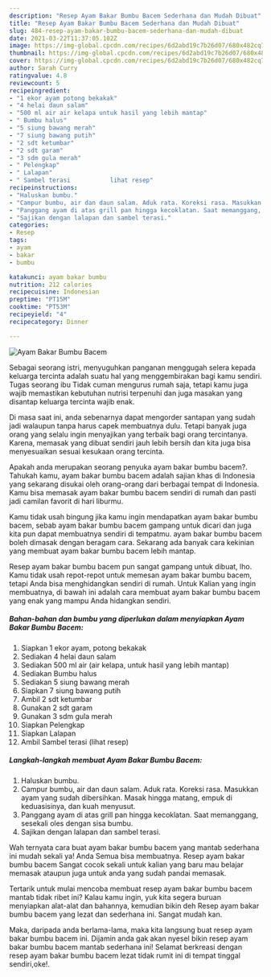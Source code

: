 ```yaml
---
description: "Resep Ayam Bakar Bumbu Bacem Sederhana dan Mudah Dibuat"
title: "Resep Ayam Bakar Bumbu Bacem Sederhana dan Mudah Dibuat"
slug: 484-resep-ayam-bakar-bumbu-bacem-sederhana-dan-mudah-dibuat
date: 2021-03-22T11:37:05.102Z
image: https://img-global.cpcdn.com/recipes/6d2abd19c7b26d07/680x482cq70/ayam-bakar-bumbu-bacem-foto-resep-utama.jpg
thumbnail: https://img-global.cpcdn.com/recipes/6d2abd19c7b26d07/680x482cq70/ayam-bakar-bumbu-bacem-foto-resep-utama.jpg
cover: https://img-global.cpcdn.com/recipes/6d2abd19c7b26d07/680x482cq70/ayam-bakar-bumbu-bacem-foto-resep-utama.jpg
author: Sarah Curry
ratingvalue: 4.8
reviewcount: 5
recipeingredient:
- "1 ekor ayam potong bekakak"
- "4 helai daun salam"
- "500 ml air air kelapa untuk hasil yang lebih mantap"
- " Bumbu halus"
- "5 siung bawang merah"
- "7 siung bawang putih"
- "2 sdt ketumbar"
- "2 sdt garam"
- "3 sdm gula merah"
- " Pelengkap"
- " Lalapan"
- " Sambel terasi           lihat resep"
recipeinstructions:
- "Haluskan bumbu."
- "Campur bumbu, air dan daun salam. Aduk rata. Koreksi rasa. Masukkan ayam yang sudah dibersihkan. Masak hingga matang, empuk di keduasisinya, dan kuah menyusut."
- "Panggang ayam di atas grill pan hingga kecoklatan. Saat memanggang, sesekali oles dengan sisa bumbu."
- "Sajikan dengan lalapan dan sambel terasi."
categories:
- Resep
tags:
- ayam
- bakar
- bumbu

katakunci: ayam bakar bumbu 
nutrition: 212 calories
recipecuisine: Indonesian
preptime: "PT15M"
cooktime: "PT53M"
recipeyield: "4"
recipecategory: Dinner

---
```



![Ayam Bakar Bumbu Bacem](https://img-global.cpcdn.com/recipes/6d2abd19c7b26d07/680x482cq70/ayam-bakar-bumbu-bacem-foto-resep-utama.jpg)

Sebagai seorang istri, menyuguhkan panganan menggugah selera kepada keluarga tercinta adalah suatu hal yang menggembirakan bagi kamu sendiri. Tugas seorang ibu Tidak cuman mengurus rumah saja, tetapi kamu juga wajib memastikan kebutuhan nutrisi terpenuhi dan juga masakan yang disantap keluarga tercinta wajib enak.

Di masa  saat ini, anda sebenarnya dapat mengorder santapan yang sudah jadi walaupun tanpa harus capek membuatnya dulu. Tetapi banyak juga orang yang selalu ingin menyajikan yang terbaik bagi orang tercintanya. Karena, memasak yang dibuat sendiri jauh lebih bersih dan kita juga bisa menyesuaikan sesuai kesukaan orang tercinta. 



Apakah anda merupakan seorang penyuka ayam bakar bumbu bacem?. Tahukah kamu, ayam bakar bumbu bacem adalah sajian khas di Indonesia yang sekarang disukai oleh orang-orang dari berbagai tempat di Indonesia. Kamu bisa memasak ayam bakar bumbu bacem sendiri di rumah dan pasti jadi camilan favorit di hari liburmu.

Kamu tidak usah bingung jika kamu ingin mendapatkan ayam bakar bumbu bacem, sebab ayam bakar bumbu bacem gampang untuk dicari dan juga kita pun dapat membuatnya sendiri di tempatmu. ayam bakar bumbu bacem boleh dimasak dengan beragam cara. Sekarang ada banyak cara kekinian yang membuat ayam bakar bumbu bacem lebih mantap.

Resep ayam bakar bumbu bacem pun sangat gampang untuk dibuat, lho. Kamu tidak usah repot-repot untuk memesan ayam bakar bumbu bacem, tetapi Anda bisa menghidangkan sendiri di rumah. Untuk Kalian yang ingin membuatnya, di bawah ini adalah cara membuat ayam bakar bumbu bacem yang enak yang mampu Anda hidangkan sendiri.

<!--inarticleads1-->

##### Bahan-bahan dan bumbu yang diperlukan dalam menyiapkan Ayam Bakar Bumbu Bacem:

1. Siapkan 1 ekor ayam, potong bekakak
1. Sediakan 4 helai daun salam
1. Sediakan 500 ml air (air kelapa, untuk hasil yang lebih mantap)
1. Sediakan  Bumbu halus
1. Sediakan 5 siung bawang merah
1. Siapkan 7 siung bawang putih
1. Ambil 2 sdt ketumbar
1. Gunakan 2 sdt garam
1. Gunakan 3 sdm gula merah
1. Siapkan  Pelengkap
1. Siapkan  Lalapan
1. Ambil  Sambel terasi           (lihat resep)




<!--inarticleads2-->

##### Langkah-langkah membuat Ayam Bakar Bumbu Bacem:

1. Haluskan bumbu.
1. Campur bumbu, air dan daun salam. Aduk rata. Koreksi rasa. Masukkan ayam yang sudah dibersihkan. Masak hingga matang, empuk di keduasisinya, dan kuah menyusut.
1. Panggang ayam di atas grill pan hingga kecoklatan. Saat memanggang, sesekali oles dengan sisa bumbu.
1. Sajikan dengan lalapan dan sambel terasi.




Wah ternyata cara buat ayam bakar bumbu bacem yang mantab sederhana ini mudah sekali ya! Anda Semua bisa membuatnya. Resep ayam bakar bumbu bacem Sangat cocok sekali untuk kalian yang baru mau belajar memasak ataupun juga untuk anda yang sudah pandai memasak.

Tertarik untuk mulai mencoba membuat resep ayam bakar bumbu bacem mantab tidak ribet ini? Kalau kamu ingin, yuk kita segera buruan menyiapkan alat-alat dan bahannya, kemudian bikin deh Resep ayam bakar bumbu bacem yang lezat dan sederhana ini. Sangat mudah kan. 

Maka, daripada anda berlama-lama, maka kita langsung buat resep ayam bakar bumbu bacem ini. Dijamin anda gak akan nyesel bikin resep ayam bakar bumbu bacem mantab sederhana ini! Selamat berkreasi dengan resep ayam bakar bumbu bacem lezat tidak rumit ini di tempat tinggal sendiri,oke!.

